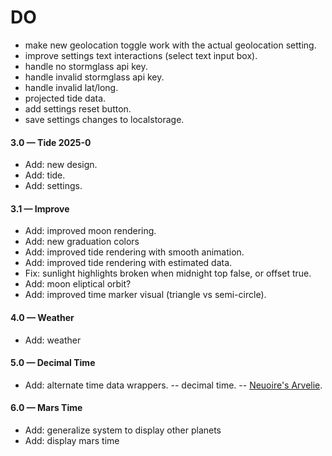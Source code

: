 # DO

- make new geolocation toggle work with the actual geolocation setting.
- improve settings text interactions (select text input box).
- handle no stormglass api key.
- handle invalid stormglass api key.
- handle invalid lat/long.
- projected tide data.
- add settings reset button.
- save settings changes to localstorage.

#### 3.0 &mdash; Tide 2025-0

- Add: new design.
- Add: tide.
- Add: settings.

#### 3.1 &mdash; Improve

- Add: improved moon rendering.
- Add: new graduation colors
- Add: improved tide rendering with smooth animation.
- Add: improved tide rendering with estimated data.
- Fix: sunlight highlights broken when midnight top false, or offset true.
- Add: moon eliptical orbit?
- Add: improved time marker visual (triangle vs semi-circle).

#### 4.0 &mdash; Weather

- Add: weather

#### 5.0 &mdash; Decimal Time

- Add: alternate time data wrappers.
-- decimal time.
-- [Neuoire's Arvelie](https://wiki.xxiivv.com/site/time.html).

#### 6.0 &mdash; Mars Time

- Add: generalize system to display other planets
- Add: display mars time
